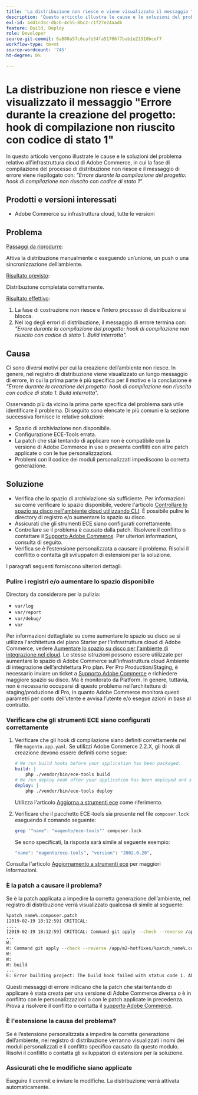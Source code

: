 ```yaml
---
title: 'La distribuzione non riesce e viene visualizzato il messaggio "Errore durante la creazione del progetto: hook di compilazione non riuscito con codice di stato 1"'
description: 'Questo articolo illustra le cause e le soluzioni del problema di infrastruttura cloud di Adobe Commerce, in cui la fase di build del processo di distribuzione non riesce e il messaggio di errore è riassunto con: *"Errore durante la creazione del progetto: hook di build non riuscito con codice di stato 1"*.'
exl-id: add1cdac-dbcb-4c55-8bc2-c1f27e24aadb
feature: Build, Deploy
role: Developer
source-git-commit: 6a880a57c6cafb34fa51706f7bab1e23310bcef7
workflow-type: tm+mt
source-wordcount: '745'
ht-degree: 0%

---
```


# La distribuzione non riesce e viene visualizzato il messaggio &quot;Errore durante la creazione del progetto: hook di compilazione non riuscito con codice di stato 1&quot;

In questo articolo vengono illustrate le cause e le soluzioni del problema relativo all&#39;infrastruttura cloud di Adobe Commerce, in cui la fase di compilazione del processo di distribuzione non riesce e il messaggio di errore viene riepilogato con: *&quot;Errore durante la compilazione del progetto: hook di compilazione non riuscito con codice di stato 1&quot;*.

## Prodotti e versioni interessati

* Adobe Commerce su infrastruttura cloud, tutte le versioni

## Problema

<u>Passaggi da riprodurre</u>:

Attiva la distribuzione manualmente o eseguendo un’unione, un push o una sincronizzazione dell’ambiente.

<u>Risultato previsto</u>:

Distribuzione completata correttamente.

<u>Risultato effettivo</u>:

1. La fase di costruzione non riesce e l’intero processo di distribuzione si blocca.
1. Nel log degli errori di distribuzione, il messaggio di errore termina con: *&quot;Errore durante la compilazione del progetto: hook di compilazione non riuscito con codice di stato 1. Build interrotta&quot;.*

## Causa

Ci sono diversi motivi per cui la creazione dell’ambiente non riesce. In genere, nel registro di distribuzione viene visualizzato un lungo messaggio di errore, in cui la prima parte è più specifica per il motivo e la conclusione è *&quot;Errore durante la creazione del progetto: hook di compilazione non riuscito con codice di stato 1. Build interrotta&quot;.*

Osservando più da vicino la prima parte specifica del problema sarà utile identificare il problema. Di seguito sono elencate le più comuni e la sezione successiva fornisce le relative soluzioni:

* Spazio di archiviazione non disponibile.
* Configurazione ECE-Tools errata.
* La patch che stai tentando di applicare non è compatibile con la versione di Adobe Commerce in uso o presenta conflitti con altre patch applicate o con le tue personalizzazioni.
* Problemi con il codice dei moduli personalizzati impediscono la corretta generazione.

## Soluzione

* Verifica che lo spazio di archiviazione sia sufficiente. Per informazioni su come verificare lo spazio disponibile, vedere l&#39;articolo [Controllare lo spazio su disco nell&#39;ambiente cloud utilizzando CLI](/help/how-to/general/check-disk-space-on-cloud-environment-using-cli.md). È possibile pulire le directory di registro e/o aumentare lo spazio su disco.
* Assicurati che gli strumenti ECE siano configurati correttamente.
* Controllare se il problema è causato dalla patch. Risolvere il conflitto o contattare il [Supporto Adobe Commerce](/help/help-center-guide/help-center/magento-help-center-user-guide.md#submit-ticket). Per ulteriori informazioni, consulta di seguito.
* Verifica se è l’estensione personalizzata a causare il problema. Risolvi il conflitto o contatta gli sviluppatori di estensioni per la soluzione.

I paragrafi seguenti forniscono ulteriori dettagli.

### Pulire i registri e/o aumentare lo spazio disponibile

Directory da considerare per la pulizia:

* `var/log`
* `var/report`
* `var/debug/`
* `var`

Per informazioni dettagliate su come aumentare lo spazio su disco se si utilizza l&#39;architettura del piano Starter per l&#39;infrastruttura cloud di Adobe Commerce, vedere [Aumentare lo spazio su disco per l&#39;ambiente di integrazione nel cloud](/help/how-to/general/increase-disk-space-for-integration-environment-on-cloud.md). Le stesse istruzioni possono essere utilizzate per aumentare lo spazio di Adobe Commerce sull’infrastruttura cloud Ambiente di integrazione dell’architettura Pro plan. Per Pro Production/Staging, è necessario inviare un ticket a [Supporto Adobe Commerce](/help/help-center-guide/help-center/magento-help-center-user-guide.md#submit-ticket) e richiedere maggiore spazio su disco. Ma è monitorato da Platform. In genere, tuttavia, non è necessario occuparsi di questo problema nell’architettura di staging/produzione di Pro, in quanto Adobe Commerce monitora questi parametri per conto dell’utente e avvisa l’utente e/o esegue azioni in base al contratto.

### Verificare che gli strumenti ECE siano configurati correttamente

1. Verificare che gli hook di compilazione siano definiti correttamente nel file `magento.app.yaml`. Se utilizzi Adobe Commerce 2.2.X, gli hook di creazione devono essere definiti come segue:

   ```yaml
   # We run build hooks before your application has been packaged.
   build: |
       php ./vendor/bin/ece-tools build
   # We run deploy hook after your application has been deployed and started.
   deploy: |
       php ./vendor/bin/ece-tools deploy
   ```

   Utilizza l&#39;articolo [Aggiorna a strumenti ece](https://experienceleague.adobe.com/it/docs/commerce-cloud-service/user-guide/dev-tools/ece-tools/install-package) come riferimento.

1. Verificare che il pacchetto ECE-tools sia presente nel file `composer.lock` eseguendo il comando seguente:

   ```bash
   grep '"name": "magento/ece-tools"' composer.lock
   ```

   Se sono specificati, la risposta sarà simile al seguente esempio:

   ```bash
   "name": "magento/ece-tools", "version": "2002.0.20",
   ```

Consulta l&#39;articolo [Aggiornamento a strumenti ece](https://experienceleague.adobe.com/it/docs/commerce-cloud-service/user-guide/dev-tools/ece-tools/install-package) per maggiori informazioni.

### È la patch a causare il problema?

Se è la patch applicata a impedire la corretta generazione dell’ambiente, nel registro di distribuzione verrà visualizzato qualcosa di simile al seguente:

```bash
%patch_name%.composer.patch
[2019-02-19 18:12:59] CRITICAL:
....
[2019-02-19 18:12:59] CRITICAL: Command git apply --check --reverse /app/m2-hotfixes/%patch_name%.composer.patch returned code 1
...
W:
W: Command git apply --check --reverse /app/m2-hotfixes/%patch_name%.composer.patch returned code 1
W:
W:
W: build
...
E: Error building project: The build hook failed with status code 1. Aborted build.
```

Questi messaggi di errore indicano che la patch che stai tentando di applicare è stata creata per una versione di Adobe Commerce diversa o è in conflitto con le personalizzazioni o con le patch applicate in precedenza. Prova a risolvere il conflitto o contatta il [supporto Adobe Commerce](/help/help-center-guide/help-center/magento-help-center-user-guide.md#submit-ticket).

### È l&#39;estensione la causa del problema?

Se è l’estensione personalizzata a impedire la corretta generazione dell’ambiente, nel registro di distribuzione verranno visualizzati i nomi dei moduli personalizzati e il conflitto specifico causato da questo modulo. Risolvi il conflitto o contatta gli sviluppatori di estensioni per la soluzione.

### Assicurati che le modifiche siano applicate

Eseguire il commit e inviare le modifiche. La distribuzione verrà attivata automaticamente.

